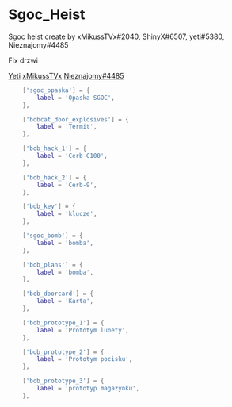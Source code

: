 # Sgoc_Heist


Sgoc heist create by  xMikussTVx#2040, ShinyX#6507, yeti#5380, Nieznajomy#4485

Fix drzwi 

[Yeti](https://github.com/yetinek) 			[xMikussTVx](https://github.com/Front-End-xMikussTVx)				[Nieznajomy#4485](https://github.com/Nieznajomy333)



```lua
	['sgoc_opaska'] = {
		label = 'Opaska SGOC',
	},

	['bobcat_door_explosives'] = {
		label = 'Termit',
	},

	['bob_hack_1'] = {
		label = 'Cerb-C100',
	},

	['bob_hack_2'] = {
		label = 'Cerb-9',
	},

	['bob_key'] = {
		label = 'klucze',
	},

	['sgoc_bomb'] = {
		label = 'bomba',
	},

	['bob_plans'] = {
		label = 'bomba',
	},

	['bob_doorcard'] = {
		label = 'Karta',
	},

	['bob_prototype_1'] = {
		label = 'Prototym lunety',
	},

	['bob_prototype_2'] = {
		label = 'Prototym pocisku',
	},

	['bob_prototype_3'] = {
		label = 'prototyp magazynku',
	},
  ```
